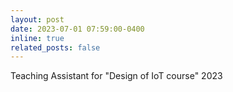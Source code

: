 ```yaml
---
layout: post
date: 2023-07-01 07:59:00-0400
inline: true
related_posts: false
---
```


Teaching Assistant for "Design of IoT course" 2023